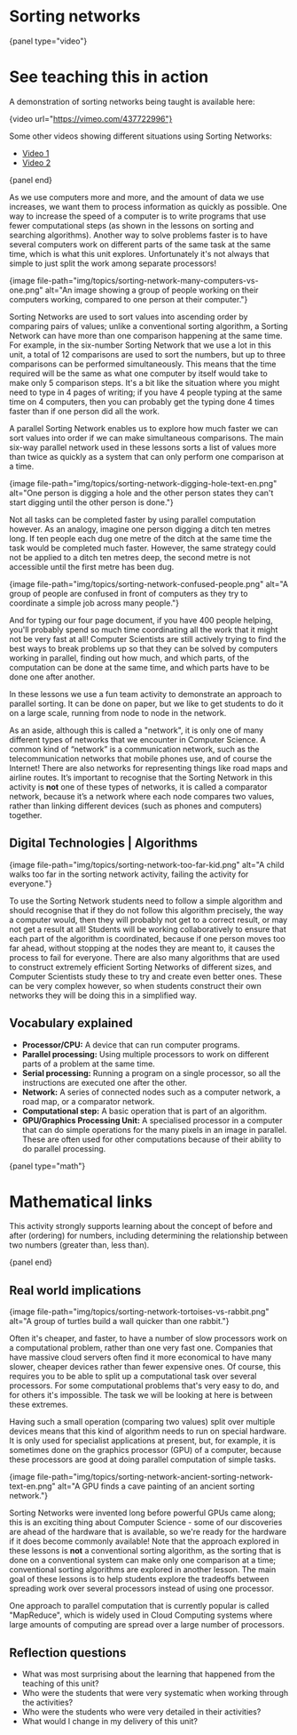 # Sorting networks

{panel type="video"}

# See teaching this in action

A demonstration of sorting networks being taught is available here:

{video url="https://vimeo.com/437722996"}

Some other videos showing different situations using Sorting Networks:

- [Video 1](https://vimeo.com/437726931)
- [Video 2](https://vimeo.com/437726955)

{panel end}

As we use computers more and more, and the amount of data we use increases, we want them to process information as quickly as possible. One way to increase the speed of a computer is to write programs that use fewer computational steps (as shown in the lessons on sorting and searching algorithms). Another way to solve problems faster is to have several computers work on different parts of the same task at the same time, which is what this unit explores. Unfortunately it's not always that simple to just split the work among separate processors!

{image file-path="img/topics/sorting-network-many-computers-vs-one.png" alt="An image showing a group of people working on their computers working, compared to one person at their computer."}

Sorting Networks are used to sort values into ascending order by comparing pairs of values; unlike a conventional sorting algorithm, a Sorting Network can have more than one comparison happening at the same time. For example, in the six-number Sorting Network that we use a lot in this unit, a total of 12 comparisons are used to sort the numbers, but up to three comparisons can be performed simultaneously. This means that the time required will be the same as what one computer by itself would take to make only 5 comparison steps. It's a bit like the situation where you might need to type in 4 pages of writing; if you have 4 people typing at the same time on 4 computers, then you can probably get the typing done 4 times faster than if one person did all the work.

A parallel Sorting Network enables us to explore how much faster we can sort values into order if we can make simultaneous comparisons. The main six-way parallel network used in these lessons sorts a list of values more than twice as quickly as a system that can only perform one comparison at a time.

{image file-path="img/topics/sorting-network-digging-hole-text-en.png" alt="One person is digging a hole and the other person states they can't start digging until the other person is done."}

Not all tasks can be completed faster by using parallel computation however. As an analogy, imagine one person digging a ditch ten metres long. If ten people each dug one metre of the ditch at the same time the task would be completed much faster. However, the same strategy could not be applied to a ditch ten metres deep, the second metre is not accessible until the first metre has been dug.

{image file-path="img/topics/sorting-network-confused-people.png" alt="A group of people are confused in front of computers as they try to coordinate a simple job across many people."}

And for typing our four page document, if you have 400 people helping, you'll probably spend so much time coordinating all the work that it might not be very fast at all! Computer Scientists are still actively trying to find the best ways to break problems up so that they can be solved by computers working in parallel, finding out how much, and which parts, of the computation can be done at the same time, and which parts have to be done one after another.

In these lessons we use a fun team activity to demonstrate an approach to parallel sorting. It can be done on paper, but we like to get students to do it on a large scale, running from node to node in the network.

As an aside, although this is called a "network", it is only one of many different types of networks that we encounter in Computer Science. A common kind of “network” is a communication network, such as the telecommunication networks that mobile phones use, and of course the Internet! There are also networks for representing things like road maps and airline routes. It’s important to recognise that the Sorting Network in this activity is **not** one of these types of networks, it is called a comparator network, because it’s a network where each node compares two values, rather than linking different devices (such as phones and computers) together.

## Digital Technologies | Algorithms

{image file-path="img/topics/sorting-network-too-far-kid.png" alt="A child walks too far in the sorting network activity, failing the activity for everyone."}

To use the Sorting Network students need to follow a simple algorithm and should recognise that if they do not follow this algorithm precisely, the way a computer would, then they will probably not get to a correct result, or may not get a result at all! Students will be working collaboratively to ensure that each part of the algorithm is coordinated, because if one person moves too far ahead, without stopping at the nodes they are meant to, it causes the process to fail for everyone. There are also many algorithms that are used to construct extremely efficient Sorting Networks of different sizes, and Computer Scientists study these to try and create even better ones. These can be very complex however, so when students construct their own networks they will be doing this in a simplified way.

## Vocabulary explained

- **Processor/CPU:** A device that can run computer programs.
- **Parallel processing:** Using multiple processors to work on different parts of a problem at the same time.
- **Serial processing:** Running a program on a single processor, so all the instructions are executed one after the other.
- **Network:** A series of connected nodes such as a computer network, a road map, or a comparator network.
- **Computational step:** A basic operation that is part of an algorithm.
- **GPU/Graphics Processing Unit:** A specialised processor in a computer that can do simple operations for the many pixels in an image in parallel. These are often used for other computations because of their ability to do parallel processing.

{panel type="math"}

# Mathematical links

This activity strongly supports learning about the concept of before and after (ordering) for numbers, including determining the relationship between two numbers (greater than, less than).

{panel end}

## Real world implications

{image file-path="img/topics/sorting-network-tortoises-vs-rabbit.png" alt="A group of turtles build a wall quicker than one rabbit."}

Often it's cheaper, and faster, to have a number of slow processors work on a computational problem, rather than one very fast one. Companies that have massive cloud servers often find it more economical to have many slower, cheaper devices rather than fewer expensive ones. Of course, this requires you to be able to split up a computational task over several processors. For some computational problems that's very easy to do, and for others it's impossible. The task we will be looking at here is between these extremes.

Having such a small operation (comparing two values) split over multiple devices means that this kind of algorithm needs to run on special hardware. It is only used for specialist applications at present, but, for example, it is sometimes done on the graphics processor (GPU) of a computer, because these processors are good at doing parallel computation of simple tasks.

{image file-path="img/topics/sorting-network-ancient-sorting-network-text-en.png" alt="A GPU finds a cave painting of an ancient sorting network."}

Sorting Networks were invented long before powerful GPUs came along; this is an exciting thing about Computer Science - some of our discoveries are ahead of the hardware that is available, so we're ready for the hardware if it does become commonly available! Note that the approach explored in these lessons is **not** a conventional sorting algorithm, as the sorting that is done on a conventional system can make only one comparison at a time; conventional sorting algorithms are explored in another lesson. The main goal of these lessons is to help students explore the tradeoffs between spreading work over several processors instead of using one processor.

One approach to parallel computation that is currently popular is called "MapReduce", which is widely used in Cloud Computing systems where large amounts of computing are spread over a large number of processors.

## Reflection questions

- What was most surprising about the learning that happened from the teaching of this unit?
- Who were the students that were very systematic when working through the activities?
- Who were the students who were very detailed in their activities?
- What would I change in my delivery of this unit?